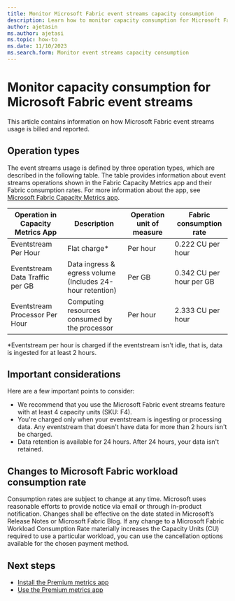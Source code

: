 ```yaml
---
title: Monitor Microsoft Fabric event streams capacity consumption
description: Learn how to monitor capacity consumption for Microsoft Fabric event streams.
author: ajetasin
ms.author: ajetasi
ms.topic: how-to 
ms.date: 11/10/2023
ms.search.form: Monitor event streams capacity consumption
---
```


# Monitor capacity consumption for Microsoft Fabric event streams

This article contains information on how Microsoft Fabric event streams usage is billed and reported. 

## Operation types
The event streams usage is defined by three operation types, which are described in the following table. The table provides information about event streams operations shown in the Fabric Capacity Metrics app and their Fabric consumption rates. For more information about the app, see [Microsoft Fabric Capacity Metrics app](../../enterprise/metrics-app.md).
 

| Operation in Capacity Metrics App | Description | Operation unit of measure | Fabric consumption rate |
| --------------------------------- | ----------- | ------------------------- | ----------------------- |
| Eventstream Per Hour | Flat charge* | Per hour | 0.222 CU per hour |
| Eventstream Data Traffic per GB | Data ingress & egress volume <br/> (Includes 24-hour retention) | Per GB | 0.342 CU per hour per GB |
| Eventstream Processor Per Hour | Computing resources consumed by the processor | Per hour | 2.333 CU per hour |

*Eventstream per hour is charged if the eventstream isn't idle, that is, data is ingested for at least 2 hours. 

## Important considerations
Here are a few important points to consider:

- We recommend that you use the Microsoft Fabric event streams feature with at least 4 capacity units (SKU: F4).
- You're charged only when your eventstream is ingesting or processing data. Any eventstream that doesn't have data for more than 2 hours isn't be charged.  
- Data retention is available for 24 hours. After 24 hours, your data isn't retained. 

## Changes to Microsoft Fabric workload consumption rate 
Consumption rates are subject to change at any time. Microsoft uses reasonable efforts to provide notice via email or through in-product notification. Changes shall be effective on the date stated in Microsoft’s Release Notes or Microsoft Fabric Blog. If any change to a Microsoft Fabric Workload Consumption Rate materially increases the Capacity Units (CU) required to use a particular workload, you can use the cancellation options available for the chosen payment method. 

## Next steps 

- [Install the Premium metrics app](/power-bi/enterprise/service-premium-install-app)
- [Use the Premium metrics app](/power-bi/enterprise/service-premium-metrics-app)
